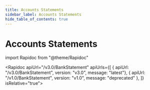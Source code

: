 ```yaml
---
title: Accounts Statements
sidebar_label: Accounts Statements
hide_table_of_contents: true
---
```


# Accounts Statements

import Rapidoc from "@theme/Rapidoc"

<Rapidoc apiUrl="/v3.0/BankStatement" apiUrls={[
    { apiUrl: "/v3.0/BankStatement", version: "v3.0", message: "latest"},
    { apiUrl: "/v1.0/BankStatement", version: "v1.0", message: "deprecated" },
  ]} isRelative="true">
</Rapidoc>
